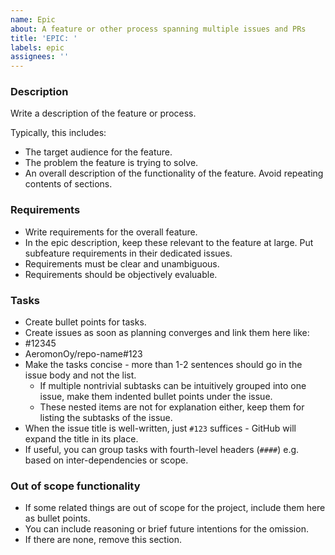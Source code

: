 ```yaml
---
name: Epic
about: A feature or other process spanning multiple issues and PRs
title: 'EPIC: '
labels: epic
assignees: ''
---
```


### Description

Write a description of the feature or process.

Typically, this includes:

* The target audience for the feature.
* The problem the feature is trying to solve.
* An overall description of the functionality of the feature. Avoid repeating contents of sections.

### Requirements

* Write requirements for the overall feature.
* In the epic description, keep these relevant to the feature at large. Put subfeature requirements in their dedicated issues.
* Requirements must be clear and unambiguous.
* Requirements should be objectively evaluable.

### Tasks

* Create bullet points for tasks.
* Create issues as soon as planning converges and link them here like:
* #12345
* AeromonOy/repo-name#123
* Make the tasks concise - more than 1-2 sentences should go in the issue body and not the list.
    * If multiple nontrivial subtasks can be intuitively grouped into one issue, make them indented bullet points under the issue.
    * These nested items are not for explanation either, keep them for listing the subtasks of the issue.
* When the issue title is well-written, just `#123` suffices - GitHub will expand the title in its place.
* If useful, you can group tasks with fourth-level headers (`####`) e.g. based on inter-dependencies or scope.

### Out of scope functionality

* If some related things are out of scope for the project, include them here as bullet points.
* You can include reasoning or brief future intentions for the omission.
* If there are none, remove this section.
